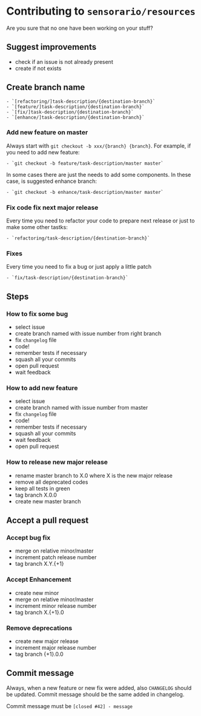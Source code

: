 # Contributing to `sensorario/resources`

Are you sure that no one have been working on your stuff?

## Suggest improvements

 - check if an issue is not already present
 - create if not exists

## Create branch name

    - `[refactoring/]task-description/{destination-branch}`
    - `[feature/]task-description/{destination-branch}`
    - `[fix/]task-description/{destination-branch}`
    - `[enhance/]task-description/{destination-branch}`

### Add new feature on master

Always start with `git checkout -b xxx/{branch} {branch}`. For example, if you need to add new feature:

    - `git checkout -b feature/task-description/master master`

In some cases there are just the needs to add some components. In these case, is suggested enhance branch:

    - `git checkout -b enhance/task-description/master master`

### Fix code fix next major release

Every time you need to refactor your code to prepare next release or just to make some other tastks:

    - `refactoring/task-description/{destination-branch}`

### Fixes

Every time you need to fix a bug or just apply a little patch

    - `fix/task-description/{destination-branch}`

## Steps

### How to fix some bug

 - select issue
 - create branch named with issue number from right branch
 - fix `changelog` file
 - code!
 - remember tests if necessary
 - squash all your commits
 - open pull request
 - wait feedback

### How to add new feature

 - select issue
 - create branch named with issue number from master
 - fix `changelog` file
 - code!
 - remember tests if necessary
 - squash all your commits
 - wait feedback
 - open pull request

### How to release new major release

 - rename master branch to X.0 where X is the new major release
 - remove all deprecated codes
 - keep all tests in green
 - tag branch X.0.0
 - create new master branch

## Accept a pull request

### Accept bug fix

   - merge on relative minor/master
   - increment patch release number
   - tag branch X.Y.{+1}

### Accept Enhancement

   - create new minor
   - merge on relative minor/master
   - increment minor release number
   - tag branch X.{+1}.0

### Remove deprecations

   - create new major release
   - increment major release number
   - tag branch {+1}.0.0

## Commit message

Always, when a new feature or new fix were added, also `CHANGELOG` should be updated. Commit message should be the same added in changelog.

Commit message must be `[closed #42] - message`
